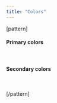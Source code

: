 ```yaml
---
title: "Colors"
---
```


[pattern]

#### Primary colors
<div class="pl-swatch">
    <div class="pl-swatch-color pl-swatch-brand-primary"></div>
    <div class="pl-swatch-color pl-swatch-brand-success"></div>
    <div class="pl-swatch-color pl-swatch-brand-info"></div>
    <div class="pl-swatch-color pl-swatch-brand-warning"></div>
    <div class="pl-swatch-color pl-swatch-brand-danger"></div>
</div>

&nbsp;

#### Secondary colors
<div class="pl-swatch">
    <div class="pl-swatch-color pl-swatch-gray-darker"></div>
    <div class="pl-swatch-color pl-swatch-gray-dark"></div>
    <div class="pl-swatch-color pl-swatch-gray"></div>
    <div class="pl-swatch-color pl-swatch-gray-light"></div>
    <div class="pl-swatch-color pl-swatch-gray-lighter"></div>
</div>

&nbsp;

[/pattern]
